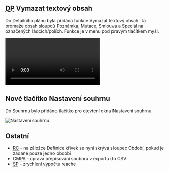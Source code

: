 ﻿---
categories: [fenix]
layout: fenix
---
## <abbr title="Detailní plán">DP</abbr> Vymazat textový obsah
Do Detailního plánu byla přidána funkce Vymazat textový obsah. Ta promaže obsah sloupců Poznámka, Mutace, Smlouva a Speciál na označených řádcích/polích. Funkce je v menu pod pravým tlačítkem myši. 

<video src="{{site.url}}/data/vymazatext.mp4" type="video/mp4" controls>Vymazání textového obsahu</video>

## Nové tlačítko Nastavení souhrnu
Do Souhrnu bylo přidáno tlačítko pro otevření okna Nastavení souhrnu.  

![Nastavení souhrnu]({{site.url}}/data/nastavitsouhrn.png "Nastavení souhrnu")

## Ostatní
<ul><li><abbr title="Reachové křivky">RC</abbr> - na záložce Definice křivek se nyní skrývá sloupec Období, pokud je zadané pouze jedno období</li>
    <li><abbr title="Cross-mediální postanylýza">CMPA</abbr> - oprava přepisování souboru v exportu do CSV</li>
	<li><abbr title="Strategický plán">SP</abbr> - zrychlení výpočtu reache</li>
</ul>
